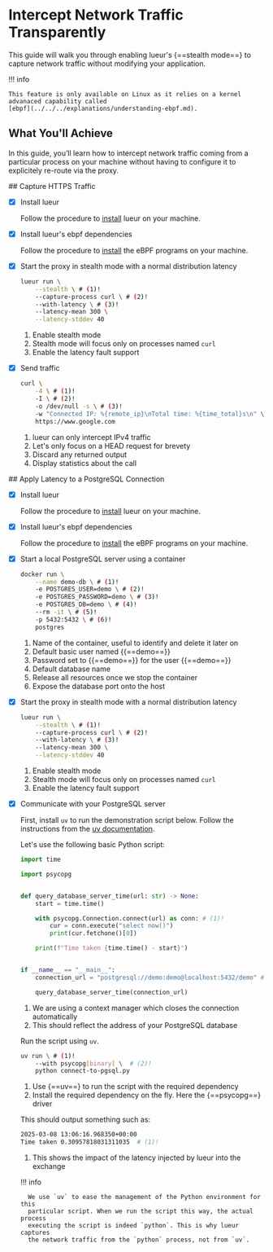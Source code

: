 # Intercept Network Traffic Transparently

This guide will walk you through enabling lueur's {==stealth mode==} to capture
network traffic without modifying your application.

!!! info

    This feature is only available on Linux as it relies on a kernel
    advanaced capability called
    [ebpf](../../../explanations/understanding-ebpf.md).


## What You'll Achieve

In this guide, you’ll learn how to intercept network traffic coming from
a particular process on your machine without having to configure it to
explicitely re-route via the proxy.

## Capture HTTPS Traffic

-   [X] Install lueur
    
    Follow the procedure to
    [install](../../../tutorials/install.md#download-lueur) lueur on your
    machine.

-   [X] Install lueur's ebpf dependencies
    
    Follow the procedure to
    [install](../../../tutorials/install.md#optional-configure-ebpf-support) the
    eBPF programs on your machine.

-   [X] Start the proxy in stealth mode with a normal distribution latency

    ```bash
    lueur run \
        --stealth \ # (1)!
        --capture-process curl \ # (2)!
        --with-latency \ # (3)!
        --latency-mean 300 \
        --latency-stddev 40
    ```

    1.  Enable stealth mode
    2.  Stealth mode will focus only on processes named `curl`
    3.  Enable the latency fault support

-   [X] Send traffic

    ```bash
    curl \
        -4 \ # (1)!
        -I \ # (2)!
        -o /dev/null -s \ # (3)!
        -w "Connected IP: %{remote_ip}\nTotal time: %{time_total}s\n" \ # (4)!
        https://www.google.com
    ```

    1.  lueur can only intercept IPv4 traffic
    2.  Let's only focus on a HEAD request for brevety
    3.  Discard any returned output
    4.  Display statistics about the call


## Apply Latency to a PostgreSQL Connection

-   [X] Install lueur
    
    Follow the procedure to
    [install](../../../tutorials/install.md#download-lueur) lueur on your
    machine.

-   [X] Install lueur's ebpf dependencies
    
    Follow the procedure to
    [install](../../../tutorials/install.md#optional-configure-ebpf-support) the
    eBPF programs on your machine.

-   [X] Start a local PostgreSQL server using a container

    ```bash
    docker run \
        --name demo-db \ # (1)!
        -e POSTGRES_USER=demo \ # (2)!
        -e POSTGRES_PASSWORD=demo \ # (3)!
        -e POSTGRES_DB=demo \ # (4)!
        --rm -it \ # (5)!
        -p 5432:5432 \ # (6)!
        postgres
    ```

    1.  Name of the container, useful to identify and delete it later on
    2.  Default basic user named {{==demo==}}
    3.  Password set to {{==demo==}} for the user {{==demo==}}
    4.  Default database name
    5.  Release all resources once we stop the container
    6.  Expose the database port onto the host

-   [X] Start the proxy in stealth mode with a normal distribution latency

    ```bash
    lueur run \
        --stealth \ # (1)!
        --capture-process curl \ # (2)!
        --with-latency \ # (3)!
        --latency-mean 300 \
        --latency-stddev 40
    ```

    1.  Enable stealth mode
    2.  Stealth mode will focus only on processes named `curl`
    3.  Enable the latency fault support

-   [X] Communicate with your PostgreSQL server

    First, install `uv` to run the demonstration script below. Follow the
    instructions from the
    [uv documentation](https://docs.astral.sh/uv/getting-started/installation/).

    Let's use the following basic Python script:

    ```python title="connect-to-pgsql.py"
    import time

    import psycopg


    def query_database_server_time(url: str) -> None:
        start = time.time()

        with psycopg.Connection.connect(url) as conn: # (1)!
            cur = conn.execute("select now()")
            print(cur.fetchone()[0])

        print(f"Time taken {time.time() - start}")


    if __name__ == "__main__":
        connection_url = "postgresql://demo:demo@localhost:5432/demo" # (2)!

        query_database_server_time(connection_url)
    ```

    1.  We are using a context manager which closes the connection automatically
    2.  This should reflect the address of your PostgreSQL database

    Run the script using `uv`.

    ```bash
    uv run \ # (1)!
        --with psycopg[binary] \  # (2)!
        python connect-to-pgsql.py
    ```

    1. Use {==uv==} to run the script with the required dependency
    2. Install the required dependency on the fly. Here the {==psycopg==} driver

    This should output something such as:

    ```bash
    2025-03-08 13:06:16.968350+00:00
    Time taken 0.30957818031311035  # (1)!
    ```

    1. This shows the impact of the latency injected by lueur into the exchange

    !!! info

        We use `uv` to ease the management of the Python environment for this
        particular script. When we run the script this way, the actual process
        executing the script is indeed `python`. This is why lueur captures
        the network traffic from the `python` process, not from `uv`.